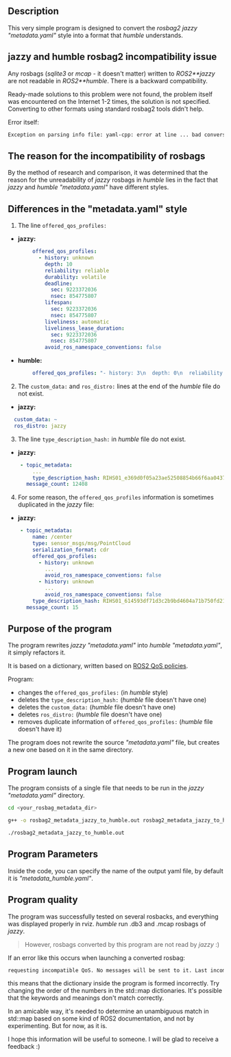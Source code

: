 ## Description

This very simple program is designed to convert the *rosbag2* *jazzy* *"metadata.yaml"* style into a format that *humble* understands.

## jazzy and humble rosbag2 incompatibility issue

Any rosbags (*sqlite3* or *mcap* - it doesn't matter) written to *ROS2**jazzy* are not readable in *ROS2**humble*. There is a backward compatibility.

Ready-made solutions to this problem were not found, the problem itself was encountered on the Internet 1-2 times, the solution is not specified. Converting to other formats using standard rosbag2 tools didn't help.

Error itself:
```bash
Exception on parsing info file: yaml-cpp: error at line ... bad conversion
```

## The reason for the incompatibility of rosbags

By the method of research and comparison, it was determined that the reason for the unreadability of *jazzy* rosbags in *humble* lies in the fact that *jazzy* and *humble* *"metadata.yaml"* have different styles.

## Differences in the "metadata.yaml" style

1) The line `offered_qos_profiles:`

- **jazzy:**
```yaml jazzy
        offered_qos_profiles:
          - history: unknown
            depth: 10
            reliability: reliable
            durability: volatile
            deadline:
              sec: 9223372036
              nsec: 854775807
            lifespan:
              sec: 9223372036
              nsec: 854775807
            liveliness: automatic
            liveliness_lease_duration:
              sec: 9223372036
              nsec: 854775807
            avoid_ros_namespace_conventions: false
```
- **humble:**
```yaml humble
        offered_qos_profiles: "- history: 3\n  depth: 0\n  reliability: 1\n  durability: 2\n  deadline:\n    sec: 9223372036\n    nsec: 854775807\n  lifespan:\n    sec: 9223372036\n    nsec: 854775807\n  liveliness: 1\n  liveliness_lease_duration:\n    sec: 9223372036\n    nsec: 854775807\n  avoid_ros_namespace_conventions: false"
```

2) The `custom_data:` and `ros_distro:` lines at the end of the *humble* file do not exist.

- **jazzy:**
```yaml jazzy
  custom_data: ~
  ros_distro: jazzy
```

3) The line `type_description_hash:` in *humble* file do not exist.

- **jazzy:**
```yaml jazzy
    - topic_metadata:
        ...
        type_description_hash: RIHS01_e369d0f05a23ae52508854b66f6aa0437f3449d652e8cbf22d5abe85d020f087
      message_count: 12408
```


4) For some reason, the `offered_qos_profiles` information is sometimes duplicated in the *jazzy* file:

- **jazzy:**
```yaml jazzy
    - topic_metadata:
        name: /center
        type: sensor_msgs/msg/PointCloud
        serialization_format: cdr
        offered_qos_profiles:
          - history: unknown
            ...
            avoid_ros_namespace_conventions: false
          - history: unknown
            ...
            avoid_ros_namespace_conventions: false
        type_description_hash: RIHS01_614593df71d3c2b9bd4604a71b750fd218f0d65c045ea988b713719455a65b3b
      message_count: 15
```

## Purpose of the program

The program rewrites *jazzy* *"metadata.yaml"* into *humble* *"metadata.yaml"*, it simply refactors it.

It is based on a dictionary, written based on [ROS2 QoS policies](https://docs.ros.org/en/humble/Concepts/Intermediate/About-Quality-of-Service-Settings.html).

Program:
- changes the `offered_qos_profiles:` (in *humble* style)
- deletes the `type_description_hash:` (*humble* file doesn't have one)
- deletes the `custom_data:` (*humble* file doesn't have one)
- deletes `ros_distro:` (*humble* file doesn't have one)
- removes duplicate information of `offered_qos_profiles:` (*humble* file doesn't have it)

The program does not rewrite the source *"metadata.yaml"* file, but creates a new one based on it in the same directory.

## Program launch

The program consists of a single file that needs to be run in the *jazzy* *"metadata.yaml"* directory.

```bash
cd <your_rosbag_metadata_dir>
```
```bash
g++ -o rosbag2_metadata_jazzy_to_humble.out rosbag2_metadata_jazzy_to_humble.cpp
```
```bash
./rosbag2_metadata_jazzy_to_humble.out
```
## Program Parameters

Inside the code, you can specify the name of the output yaml file, by default it is *"metadata_humble.yaml"*.

## Program quality

The program was successfully tested on several rosbacks, and everything was displayed properly in rviz. *humble* run .db3 and .mcap rosbags of *jazzy*.

> However, rosbags converted by this program are not read by *jazzy* :)

If an error like this occurs when launching a converted rosbag:

```bash
requesting incompatible QoS. No messages will be sent to it. Last incompatible policy: RELIABILITY_QOS_POLICY
```
this means that the dictionary inside the program is formed incorrectly. Try changing the order of the numbers in the std::map dictionaries. It's possible that the keywords and meanings don't match correctly.

In an amicable way, it's needed to determine an unambiguous match in std::map based on some kind of ROS2 documentation, and not by experimenting. But for now, as it is.

I hope this information will be useful to someone. I will be glad to receive a feedback :)
